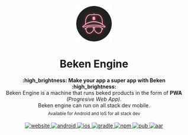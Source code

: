 <p align="center"><img src="static/logo.png" alt="MarkText" width="100" height="100"></p>

<h1 align="center">Beken Engine</h1>

<div align="center">
  <strong>:high_brightness: Make your app a super app with Beken :high_brightness:</strong><br>
  Beken Engine is a machine that runs beked products in the form of <strong>PWA</strong> <em>(Progresive Web App)</em>.<br>
  Beken engine can run on all stack dev mobile.<br>
  <sub>Available for Android and IoS for all stack dev</sub>
</div>

<br>

<div align="center">
    <a href="https://produkbeken.id">
        <img src="https://img.shields.io/static/v1?label=version&message=1.0.0&color=2ea44f" alt="website">
    </a>
    <a href="https://produkbeken.id">
        <img src="https://img.shields.io/static/v1?label=Android&message=true&color=2EB086" alt="android">
    </a>
    <a href="https://produkbeken.id">
        <img src="https://img.shields.io/static/v1?label=IoS&message=true&color=D1D1D1" alt="ios">
    </a>
    <a href="https://produkbeken.id">
        <img src="https://img.shields.io/static/v1?label=gradle&message=true&color=2666CF" alt="gradle">
    </a>
    <a href="https://produkbeken.id">
        <img src="https://img.shields.io/static/v1?label=npm&message=true&color=CD1818" alt="npm">
    </a>
    <a href="https://produkbeken.id">
        <img src="https://img.shields.io/static/v1?label=pub&message=true&color=3DB2FF" alt="pub">
    </a>
    <a href="https://produkbeken.id">
        <img src="https://img.shields.io/static/v1?label=aar&message=true&color=105652" alt="aar">
    </a>
</div>